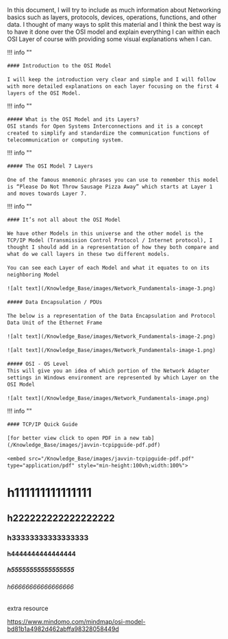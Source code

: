 In this document, I will try to include as much information about Networking basics such as layers, protocols, devices, operations, functions, and other data. I thought of many ways to split this material and I think the best way is to have it done over the OSI model and explain everything I can within each OSI Layer of course with providing some visual explanations when I can.


!!! info ""

    #### Introduction to the OSI Model

    I will keep the introduction very clear and simple and I will follow with more detailed explanations on each layer focusing on the first 4 layers of the OSI Model.

!!! info ""

    ##### What is the OSI Model and its Layers?
    OSI stands for Open Systems Interconnections and it is a concept created to simplify and standardize the communication functions of telecommunication or computing system.

!!! info ""

    ##### The OSI Model 7 Layers

    One of the famous mnemonic phrases you can use to remember this model is “Please Do Not Throw Sausage Pizza Away” which starts at Layer 1 and moves towards Layer 7.

    
!!! info ""

    #### It’s not all about the OSI Model

    We have other Models in this universe and the other model is the TCP/IP Model (Transmission Control Protocol / Internet protocol), I thought I should add in a representation of how they both compare and what do we call layers in these two different models.

    You can see each Layer of each Model and what it equates to on its neighboring Model

    ![alt text](/Knowledge_Base/images/Network_Fundamentals-image-3.png)

    ##### Data Encapsulation / PDUs

    The below is a representation of the Data Encapsulation and Protocol Data Unit of the Ethernet Frame

    ![alt text](/Knowledge_Base/images/Network_Fundamentals-image-2.png)

    ![alt text](/Knowledge_Base/images/Network_Fundamentals-image-1.png)

    ##### OSI - OS Level
    This will give you an idea of which portion of the Network Adapter settings in Windows environment are represented by which Layer on the OSI Model

    ![alt text](/Knowledge_Base/images/Network_Fundamentals-image.png)


!!! info ""

    #### TCP/IP Quick Guide

    [for better view click to open PDF in a new tab](/Knowledge_Base/images/javvin-tcpipguide-pdf.pdf)

    <embed src="/Knowledge_Base/images/javvin-tcpipguide-pdf.pdf" type="application/pdf" style="min-height:100vh;width:100%">


# h111111111111111
## h222222222222222222
### h33333333333333333
#### h4444444444444444
##### h55555555555555555
###### h66666666666666666

extra resource

https://www.mindomo.com/mindmap/osi-model-bd81b1a4982d462abffa98328058449d

